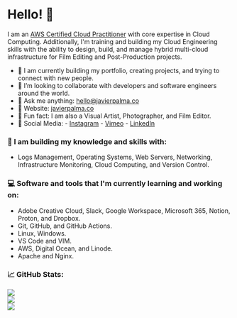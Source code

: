 # Hello! 👋

I am an [AWS Certified Cloud Practitioner](https://www.credly.com/earner/earned/badge/9b9062b3-4426-4394-a8f5-2c4041b9eef6) with core expertise in Cloud Computing. Additionally, I'm training and building my Cloud Engineering skills with the ability to design, build, and manage hybrid multi-cloud infrastructure for Film Editing and Post-Production projects.
- :notebook_with_decorative_cover: I am currently building my portfolio, creating projects, and trying to connect with new people.
- :beer: I’m looking to collaborate with developers and software engineers around the world.
- 💬 Ask me anything: hello@javierpalma.co
- :newspaper: Website: [javierpalma.co](https://www.javierpalma.co)
- :art: Fun fact: I am also a Visual Artist, Photographer, and Film Editor.
- :wave: Social Media: 
        - [Instagram](https://instagram.com/imjavierpalma)
        - [Vimeo](https://vimeo.com/imjavierpalma)
        - [LinkedIn](https://www.linkedin.com/in/imjavierpalma)

### :book: I am building my knowledge and skills with:

- Logs Management, Operating Systems, Web Servers, Networking, Infrastructure Monitoring, Cloud Computing, and Version Control.

### :computer: Software and tools that I'm currently learning and working on:

- Adobe Creative Cloud, Slack, Google Workspace, Microsoft 365, Notion, Proton, and Dropbox.
- Git, GitHub, and GitHub Actions.
- Linux, Windows.
- VS Code and VIM.
- AWS, Digital Ocean, and Linode.
- Apache and Nginx.

### :chart_with_upwards_trend: GitHub Stats:
![](https://github-readme-stats.vercel.app/api?username=imjavierpalma&theme=gruvbox&hide_border=false&include_all_commits=true&count_private=true)<br/>
![](https://github-readme-streak-stats.herokuapp.com/?user=imjavierpalma&theme=gruvbox&hide_border=false)<br/>
![](https://github-readme-stats.vercel.app/api/top-langs/?username=imjavierpalma&theme=gruvbox&hide_border=false&include_all_commits=true&count_private=true&layout=compact)
